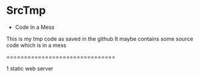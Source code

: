 SrcTmp
======

* Code In a Mess

This is my tmp code as saved in the github
It maybe contains some source code which is in a mess

===============================

1 static web server
